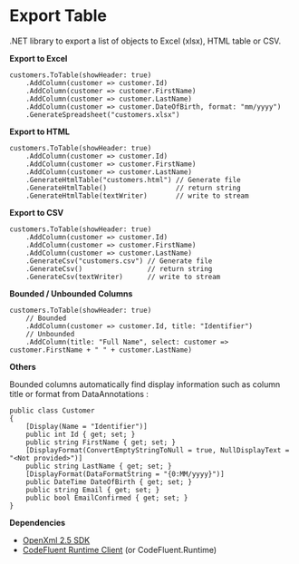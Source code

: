 Export Table
===========

.NET library to export a list of objects to Excel (xlsx), HTML table or CSV.

**Export to Excel**

    customers.ToTable(showHeader: true)
        .AddColumn(customer => customer.Id)
        .AddColumn(customer => customer.FirstName)
        .AddColumn(customer => customer.LastName)
        .AddColumn(customer => customer.DateOfBirth, format: "mm/yyyy")
        .GenerateSpreadsheet("customers.xlsx")

**Export to HTML**

    customers.ToTable(showHeader: true)
        .AddColumn(customer => customer.Id)
        .AddColumn(customer => customer.FirstName)
        .AddColumn(customer => customer.LastName)
        .GenerateHtmlTable("customers.html") // Generate file
        .GenerateHtmlTable()                 // return string
        .GenerateHtmlTable(textWriter)       // write to stream

**Export to CSV**

    customers.ToTable(showHeader: true)
        .AddColumn(customer => customer.Id)
        .AddColumn(customer => customer.FirstName)
        .AddColumn(customer => customer.LastName)
        .GenerateCsv("customers.csv") // Generate file
        .GenerateCsv()                // return string
        .GenerateCsv(textWriter)      // write to stream

**Bounded / Unbounded Columns**

    customers.ToTable(showHeader: true)
        // Bounded
        .AddColumn(customer => customer.Id, title: "Identifier")
        // Unbounded
        .AddColumn(title: "Full Name", select: customer => customer.FirstName + " " + customer.LastName)

**Others**

Bounded columns automatically find display information such as column title or format from DataAnnotations :

    public class Customer
    {
        [Display(Name = "Identifier")]
        public int Id { get; set; }
        public string FirstName { get; set; }
        [DisplayFormat(ConvertEmptyStringToNull = true, NullDisplayText = "<Not provided>")]
        public string LastName { get; set; }
        [DisplayFormat(DataFormatString = "{0:MM/yyyy}")]
        public DateTime DateOfBirth { get; set; }
        public string Email { get; set; }
        public bool EmailConfirmed { get; set; }
    }

**Dependencies**

- [OpenXml 2.5 SDK](https://www.nuget.org/packages/DocumentFormat.OpenXml/)
- [CodeFluent Runtime Client](http://www.softfluent.com/products/codefluent-runtime-client) (or CodeFluent.Runtime)
